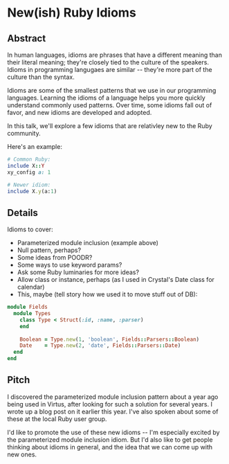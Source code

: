 New(ish) Ruby Idioms
====================

Abstract
--------

In human languages, idioms are phrases that have a different meaning than their literal meaning;
they're closely tied to the culture of the speakers.
Idioms in programming langugaes are similar -- they're more part of the culture than the syntax.

Idioms are some of the smallest patterns that we use in our programming languages.
Learning the idioms of a language helps you more quickly understand commonly used patterns.
Over time, some idioms fall out of favor, and new idioms are developed and adopted.

In this talk, we'll explore a few idioms that are relativley new to the Ruby community.

Here's an example:

~~~ ruby
# Common Ruby:
include X::Y
xy_config a: 1

# Newer idiom:
include X.y(a:1)
~~~


Details
-------

Idioms to cover:

* Parameterized module inclusion (example above)
* Null pattern, perhaps?
* Some ideas from POODR?
* Some ways to use keyword params?
* Ask some Ruby luminaries for more ideas?
* Allow class or instance, perhaps (as I used in Crystal's Date class for calendar)
* This, maybe (tell story how we used it to move stuff out of DB):

~~~ ruby
module Fields
  module Types
    class Type < Struct(:id, :name, :parser)
    end
    
    Boolean = Type.new(1, 'boolean', Fields::Parsers::Boolean)
    Date    = Type.new(2, 'date', Fields::Parsers::Date)
  end
end
~~~



Pitch
-----

I discovered the parameterized module inclusion pattern about a year ago being used in Virtus,
after looking for such a solution for several years.
I wrote up a blog post on it earlier this year.
I've also spoken about some of these at the local Ruby user group.

I'd like to promote the use of these new idioms -- I'm especially excited by the parameterized module inclusion idiom.
But I'd also like to get people thinking about idioms in general, and the idea that we can come up with new ones.
